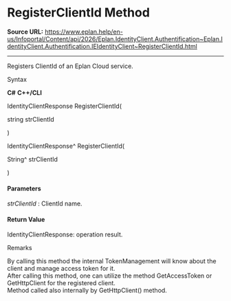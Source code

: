 # RegisterClientId Method

**Source URL:** https://www.eplan.help/en-us/Infoportal/Content/api/2026/Eplan.IdentityClient.Authentification~Eplan.IdentityClient.Authentification.IEIdentityClient~RegisterClientId.html

---

Registers ClientId of an Eplan Cloud service.

Syntax

**C#**
**C++/CLI**


IdentityClientResponse RegisterClientId( 

   string strClientId

)

IdentityClientResponse^ RegisterClientId( 

   String^ strClientId

)


#### Parameters

*strClientId*
:   ClientId name.

#### Return Value

IdentityClientResponse: operation result.

Remarks

By calling this method the internal TokenManagement will know about the client and manage access token for it.  
After calling this method, one can utilize the method GetAccessToken or GetHttpClient for the registered client.  
Method called also internally by GetHttpClient() method.
